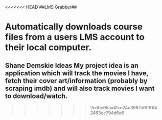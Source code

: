 <<<<<<< HEAD
##LMS Grabber##

Automatically downloads course files from a users LMS account to their local computer.
=======
## Shane Demskie Ideas My project idea is an application which will track the movies I have, fetch their cover art/information (probably by scraping imdb) and will also track movies I want to download/watch. 
>>>>>>> 2cd0c95aa41ce24c3982a90f0f42463cc794d6c6
